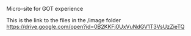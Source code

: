 Micro-site for GOT experience

This is the link to the files in the /image folder
https://drive.google.com/open?id=0B2KKFj0UxVuNdGV1T3VsUzZieTQ

